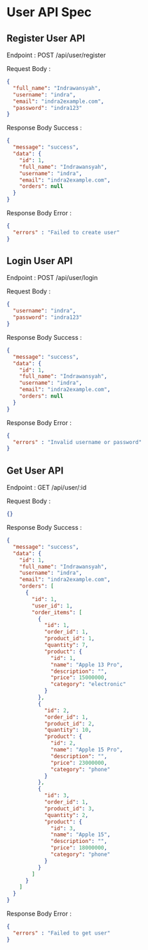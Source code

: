 # User API Spec

## Register User API

Endpoint :  POST /api/user/register

Request Body :

```json
{
  "full_name": "Indrawansyah",
  "username": "indra",
  "email": "indra2example.com",
  "password": "indra123"
}
```

Response Body Success :

```json
{
  "message": "success",
  "data": {
    "id": 1,
    "full_name": "Indrawansyah",
    "username": "indra",
    "email": "indra2example.com",
    "orders": null
  }
}
```

Response Body Error :

```json
{
  "errors" : "Failed to create user"
}
```

## Login User API

Endpoint :  POST /api/user/login

Request Body :

```json
{
  "username": "indra",
  "password": "indra123"
}
```

Response Body Success :

```json
{
  "message": "success",
  "data": {
    "id": 1,
    "full_name": "Indrawansyah",
    "username": "indra",
    "email": "indra2example.com",
    "orders": null
  }
}
```

Response Body Error :

```json
{
  "errors" : "Invalid username or password"
}
```

## Get User API

Endpoint :  GET /api/user/:id

Request Body :

```json
{}
```

Response Body Success :

```json
{
  "message": "success",
  "data": {
    "id": 1,
    "full_name": "Indrawansyah",
    "username": "indra",
    "email": "indra2example.com",
    "orders": [
      {
        "id": 1,
        "user_id": 1,
        "order_items": [
          {
            "id": 1,
            "order_id": 1,
            "product_id": 1,
            "quantity": 7,
            "product": {
              "id": 1,
              "name": "Apple 13 Pro",
              "description": "",
              "price": 15000000,
              "category": "electronic"
            }
          },
          {
            "id": 2,
            "order_id": 1,
            "product_id": 2,
            "quantity": 10,
            "product": {
              "id": 2,
              "name": "Apple 15 Pro",
              "description": "",
              "price": 23000000,
              "category": "phone"
            }
          },
          {
            "id": 3,
            "order_id": 1,
            "product_id": 3,
            "quantity": 2,
            "product": {
              "id": 3,
              "name": "Apple 15",
              "description": "",
              "price": 18000000,
              "category": "phone"
            }
          }
        ]
      }
    ]
  }
}
```

Response Body Error :

```json
{
  "errors" : "Failed to get user"
}
```